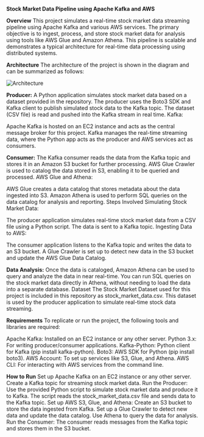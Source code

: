**Stock Market Data Pipeline using Apache Kafka and AWS**

**Overview**
This project simulates a real-time stock market data streaming pipeline using Apache Kafka and various AWS services. The primary objective is to ingest, process, and store stock market data for analysis using tools like AWS Glue and Amazon Athena. This pipeline is scalable and demonstrates a typical architecture for real-time data processing using distributed systems.

**Architecture**
The architecture of the project is shown in the diagram and can be summarized as follows:

![Architecture](https://github.com/user-attachments/assets/233a9c2d-9fc2-475c-b056-3f090dc719bc)


**Producer:**
A Python application simulates stock market data based on a dataset provided in the repository.
The producer uses the Boto3 SDK and Kafka client to publish simulated stock data to the Kafka topic.
The dataset (CSV file) is read and pushed into the Kafka stream in real time.
Kafka:

Apache Kafka is hosted on an EC2 instance and acts as the central message broker for this project.
Kafka manages the real-time streaming data, where the Python app acts as the producer and AWS services act as consumers.

**Consumer:**
The Kafka consumer reads the data from the Kafka topic and stores it in an Amazon S3 bucket for further processing.
AWS Glue Crawler is used to catalog the data stored in S3, enabling it to be queried and processed.
AWS Glue and Athena:

AWS Glue creates a data catalog that stores metadata about the data ingested into S3.
Amazon Athena is used to perform SQL queries on the data catalog for analysis and reporting.
Steps Involved
Simulating Stock Market Data:

The producer application simulates real-time stock market data from a CSV file using a Python script.
The data is sent to a Kafka topic.
Ingesting Data to AWS:

The consumer application listens to the Kafka topic and writes the data to an S3 bucket.
A Glue Crawler is set up to detect new data in the S3 bucket and update the AWS Glue Data Catalog.

**Data Analysis:**
Once the data is cataloged, Amazon Athena can be used to query and analyze the data in near real-time.
You can run SQL queries on the stock market data directly in Athena, without needing to load the data into a separate database.
Dataset
The Stock Market Dataset used for this project is included in this repository as stock_market_data.csv. This dataset is used by the producer application to simulate real-time stock data streaming.

**Requirements**
To replicate or run the project, the following tools and libraries are required:

Apache Kafka: Installed on an EC2 instance or any other server.
Python 3.x: For writing producer/consumer applications.
Kafka-Python: Python client for Kafka (pip install kafka-python).
Boto3: AWS SDK for Python (pip install boto3).
AWS Account: To set up services like S3, Glue, and Athena.
AWS CLI: For interacting with AWS services from the command line.

**How to Run**
Set up Apache Kafka on an EC2 instance or any other server. Create a Kafka topic for streaming stock market data.
Run the Producer: Use the provided Python script to simulate stock market data and produce it to Kafka.
The script reads the stock_market_data.csv file and sends data to the Kafka topic.
Set up AWS S3, Glue, and Athena:
Create an S3 bucket to store the data ingested from Kafka.
Set up a Glue Crawler to detect new data and update the data catalog.
Use Athena to query the data for analysis.
Run the Consumer: The consumer reads messages from the Kafka topic and stores them in the S3 bucket.


